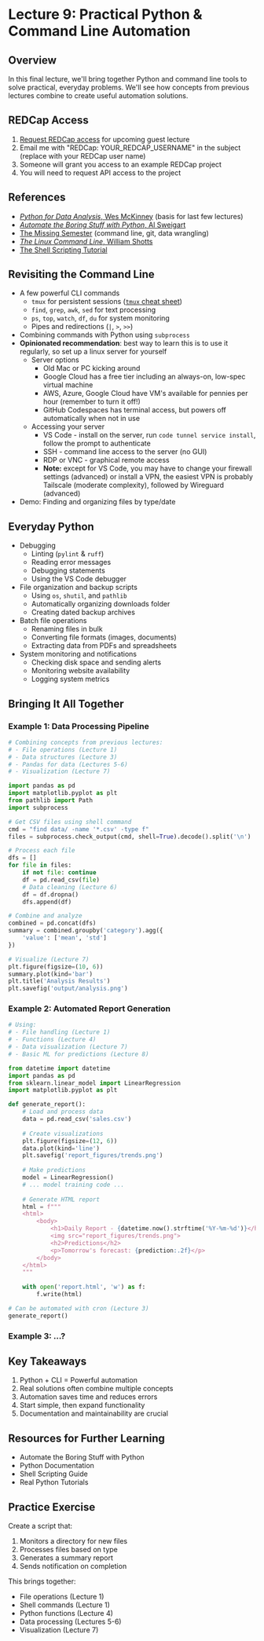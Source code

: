 # Lecture 9: Practical Python & Command Line Automation

## Overview

In this final lecture, we'll bring together Python and command line tools to solve practical, everyday problems. We'll see how concepts from previous lectures combine to create useful automation solutions.

## REDCap Access

1. [Request REDCap access](https://ucsf.service-now.com/ucsfit?id=ucsf_sc_cat_item&sys_id=42b99b6cdb040c10f3eddff648961988&sysparm_category=40c0305b7b92d000e2dc8180984d4d9f) for upcoming guest lecture
2. Email me with "REDCap: YOUR_REDCAP_USERNAME" in the subject (replace with your REDCap user name)
3. Someone will grant you access to an example REDCap project
4. You will need to request API access to the project

## References

- [*Python for Data Analysis*, Wes McKinney](https://wesmckinney.com/book/) (basis for last few lectures)
- [*Automate the Boring Stuff with Python*, Al Sweigart](https://automatetheboringstuff.com/)
- [The Missing Semester](https://missing.csail.mit.edu/) (command line, git, data wrangling)
- [*The Linux Command Line*, William Shotts](https://linuxcommand.org/tlcl.php)
- [The Shell Scripting Tutorial](https://www.shellscript.sh/)

## Revisiting the Command Line

- A few powerful CLI commands
  - `tmux`  for persistent sessions ([`tmux` cheat sheet](https://devhints.io/tmux))
  - `find`, `grep`, `awk`, `sed` for text processing
  - `ps`, `top`, `watch`, `df`, `du` for system monitoring
  - Pipes and redirections (`|`, `>`, `>>`)
- Combining commands with Python using `subprocess`
- **Opinionated recommendation**: best way to learn this is to use it regularly, so set up a linux server for yourself
  - Server options
    - Old Mac or PC kicking around
    - Google Cloud has a free tier including an always-on, low-spec virtual machine
    - AWS, Azure, Google Cloud have VM's available for pennies per hour (remember to turn it off!)
    - GitHub Codespaces has terminal access, but powers off automatically when not in use
  - Accessing your server
    - VS Code - install on the server, run `code tunnel service install`, follow the prompt to authenticate
    - SSH - command line access to the server (no GUI)
    - RDP or VNC - graphical remote access
    - **Note:** except for VS Code, you may have to change your firewall settings (advanced) or install a VPN, the easiest VPN is probably Tailscale (moderate complexity), followed by Wireguard (advanced)  
- Demo: Finding and organizing files by type/date

## Everyday Python

- Debugging
  - Linting (`pylint` & `ruff`)
  - Reading error messages
  - Debugging statements
  - Using the VS Code debugger
- File organization and backup scripts
  - Using `os`, `shutil`, and `pathlib`
  - Automatically organizing downloads folder
  - Creating dated backup archives
- Batch file operations
  - Renaming files in bulk
  - Converting file formats (images, documents)
  - Extracting data from PDFs and spreadsheets
- System monitoring and notifications
  - Checking disk space and sending alerts
  - Monitoring website availability
  - Logging system metrics

## Bringing It All Together

### Example 1: Data Processing Pipeline

```python
# Combining concepts from previous lectures:
# - File operations (Lecture 1)
# - Data structures (Lecture 3)
# - Pandas for data (Lectures 5-6)
# - Visualization (Lecture 7)

import pandas as pd
import matplotlib.pyplot as plt
from pathlib import Path
import subprocess

# Get CSV files using shell command
cmd = "find data/ -name '*.csv' -type f"
files = subprocess.check_output(cmd, shell=True).decode().split('\n')

# Process each file
dfs = []
for file in files:
    if not file: continue
    df = pd.read_csv(file)
    # Data cleaning (Lecture 6)
    df = df.dropna()
    dfs.append(df)

# Combine and analyze
combined = pd.concat(dfs)
summary = combined.groupby('category').agg({
    'value': ['mean', 'std']
})

# Visualize (Lecture 7)
plt.figure(figsize=(10, 6))
summary.plot(kind='bar')
plt.title('Analysis Results')
plt.savefig('output/analysis.png')
```

### Example 2: Automated Report Generation

```python
# Using:
# - File handling (Lecture 1)
# - Functions (Lecture 4)
# - Data visualization (Lecture 7)
# - Basic ML for predictions (Lecture 8)

from datetime import datetime
import pandas as pd
from sklearn.linear_model import LinearRegression
import matplotlib.pyplot as plt

def generate_report():
    # Load and process data
    data = pd.read_csv('sales.csv')
    
    # Create visualizations
    plt.figure(figsize=(12, 6))
    data.plot(kind='line')
    plt.savefig('report_figures/trends.png')
    
    # Make predictions
    model = LinearRegression()
    # ... model training code ...
    
    # Generate HTML report
    html = f"""
    <html>
        <body>
            <h1>Daily Report - {datetime.now().strftime('%Y-%m-%d')}</h1>
            <img src="report_figures/trends.png">
            <h2>Predictions</h2>
            <p>Tomorrow's forecast: {prediction:.2f}</p>
        </body>
    </html>
    """
    
    with open('report.html', 'w') as f:
        f.write(html)

# Can be automated with cron (Lecture 3)
generate_report()
```

### Example 3: ...?

## Key Takeaways

1. Python + CLI = Powerful automation
2. Real solutions often combine multiple concepts
3. Automation saves time and reduces errors
4. Start simple, then expand functionality
5. Documentation and maintainability are crucial

## Resources for Further Learning

- Automate the Boring Stuff with Python
- Python Documentation
- Shell Scripting Guide
- Real Python Tutorials

## Practice Exercise

Create a script that:

1. Monitors a directory for new files
2. Processes files based on type
3. Generates a summary report
4. Sends notification on completion

This brings together:

- File operations (Lecture 1)
- Shell commands (Lecture 1)
- Python functions (Lecture 4)
- Data processing (Lectures 5-6)
- Visualization (Lecture 7)
